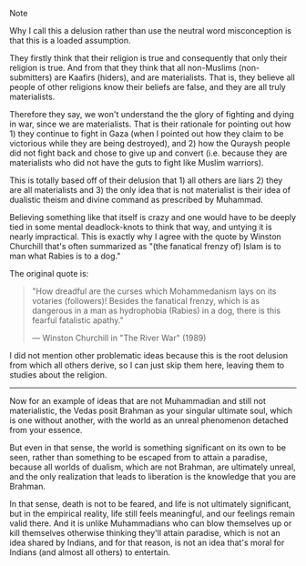 > [!NOTE]
> Why I call this a delusion rather than use the neutral word misconception is that this is a loaded assumption.

They firstly think that their religion is true and consequently that only their religion is true.
And from that they think that all non-Muslims (non-submitters) are Kaafirs (hiders), and are materialists.
That is, they believe all people of other religions know their beliefs are false, and they are all truly materialists.

Therefore they say, we won't understand the the glory of fighting and dying in war, since we are materialists. That is their rationale for pointing out how 1) they continue to fight in Gaza (when I pointed out how they claim to be victorious while they are being destroyed), and 2) how the Quraysh people did not fight back and chose to give up and convert (i.e. because they are materialists who did not have the guts to fight like Muslim warriors).

This is totally based off of their delusion that 1) all others are liars 2) they are all materialists and 3) the only idea that is not materialist is their idea of dualistic theism and divine command as prescribed by Muhammad.

Believing something like that itself is crazy and one would have to be deeply tied in some mental deadlock-knots to think that way, and untying it is nearly impractical. This is exactly why I agree with the quote by Winston Churchill that's often summarized as "(the fanatical frenzy of) Islam is to man what Rabies is to a dog."

The original quote is:

> "How dreadful are the curses which Mohammedanism lays on its votaries (followers)! Besides the fanatical frenzy, which is as dangerous in a man as hydrophobia (Rabies) in a dog, there is this fearful fatalistic apathy."
> 
> — Winston Churchill in "The River War" (1989)

I did not mention other problematic ideas because this is the root delusion from which all others derive, so I can just skip them here, leaving them to studies about the religion.

---

Now for an example of ideas that are not Muhammadian and still not materialistic, the Vedas posit Brahman as your singular ultimate soul, which is one without another, with the world as an unreal phenomenon detached from your essence.

But even in that sense, the world is something significant on its own to be seen, rather than something to be escaped from to attain a paradise, because all worlds of dualism, which are not Brahman, are ultimately unreal, and the only realization that leads to liberation is the knowledge that you are Brahman.

In that sense, death is not to be feared, and life is not ultimately significant, but in the empirical reality, life still feels meaningful, and our feelings remain valid there. And it is unlike Muhammadians who can blow themselves up or kill themselves otherwise thinking they'll attain paradise, which is not an idea shared by Indians, and for that reason, is not an idea that's moral for Indians (and almost all others) to entertain.